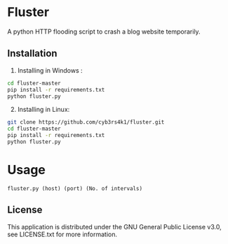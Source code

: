 # Fluster
A python HTTP flooding script to crash a blog website temporarily.

## Installation

1) Installing in Windows :

```sh
cd fluster-master
pip install -r requirements.txt
python fluster.py
```

2) Installing in Linux:

```sh
git clone https://github.com/cyb3rs4k1/fluster.git
cd fluster-master
pip install -r requirements.txt
python fluster.py
```

# Usage

```
fluster.py (host) (port) (No. of intervals)
```

## License

This application is distributed under the GNU General Public License v3.0, see LICENSE.txt for more information.

